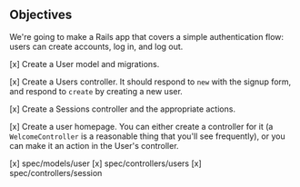 ## Objectives

We're going to make a Rails app that covers a simple authentication flow: users can create accounts, log in, and log out.


[x] Create a User model and migrations.

[x] Create a Users controller. It should respond to `new` with the signup form, and respond to `create` by creating a new user.

[x] Create a Sessions controller and the appropriate actions.

[x] Create a user homepage. You can either create a controller for it (a `WelcomeController` is a reasonable thing that you'll see frequently), or you can make it an action in the User's controller.

[x] spec/models/user
[x] spec/controllers/users
[x] spec/controllers/session
